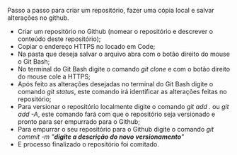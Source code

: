 Passo a passo para criar um repositório, fazer uma cópia local e salvar alterações no github.


- Criar um repositório no Github (nomear o repositório e descrever o conteúdo deste repositório);
- Copiar o endereço HTTPS no locado em Code;
- Na pasta que deseja salvar o arquivo abra com o botão direito do mouse o Git Bash;
- No terminal do Git Bash digite o comando *git clone* e com o botão direito do mouse cole a HTTPS;
- Após feito as alterações desejadas no terminal do Git Bash digite o comando *git status*, este comando irá identificar as alterações feitas no repositório; 
- Para versionar o repositório localmente digite o comando *git add .* ou *git add -A*, este comando fará com que o repositório seja versionado e pronto para ser empurrado para o Github;
- Para empurrar o seu repositório para o Github digite o comando *git commit -m "**digite a descrição do novo versionamento**"*
- E processo finalizado o repositório foi comitado.

